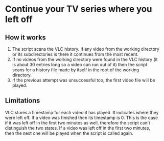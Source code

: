 # Continue your TV series where you left off

## How it works

1. The script scans the VLC history. If any video from the working directory or its subdirectories is there it continues from the most recent.
2. If no videos from the working directory were found in the VLC history (it is about 30 entries long so a video can run out of it) then the script scans for a history file made by itself in the root of the working directory.
3. If the previous attempt was unsuccessful too, the first video file will be played.

## Limitations

VLC stores a timestamp for each video it has played. It indicates where they were left off. If a video was finished then its timestamp is 0. This is the case if it was left off in the first two minutes as well, therefore the script can't distinguish the two states. If a video was left off in the first two minutes, then the next one will be played when the script is called again.
